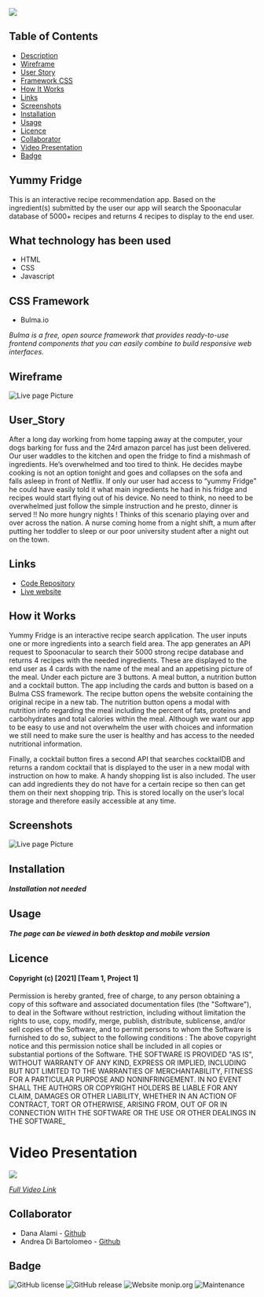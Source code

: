 
<img src="./assets/img/readme-header.png" > 
           











## Table of Contents

* [Description](#Yummy)
* [Wireframe](#Wireframe)
* [User Story](#User_Story)
* [Framework CSS](#CSS-Framework)
* [How It Works](#How-it-Works)
* [Links](#links)
* [Screenshots](#Screenshots)
* [Installation](#installation)
* [Usage](#Usage)
* [Licence](#Licence)
* [Collaborator](#Collaborator)
* [Video Presentation](Video-Presentation)
* [Badge](#Badge)


## Yummy Fridge  
This is an interactive recipe recommendation app. Based on the ingredient(s) submitted by the user our app will search the Spoonacular database of 5000+ recipes and returns 4 recipes to display to the end user. 

## What technology has been used
* HTML
* CSS
* Javascript

## CSS Framework

* Bulma.io

_Bulma is a free, open source framework that provides ready-to-use frontend components that you can easily combine to build responsive web interfaces._

## Wireframe

![Live page Picture](./assets/img/wireframe.jpg)


## User_Story
After a long day working from home tapping away at the computer, your dogs barking for fuss and the 24rd amazon parcel has just been delivered. Our user waddles to the kitchen and open the fridge to find a mishmash of ingredients. He’s overwhelmed and too tired to think. He decides maybe cooking is not an option tonight and goes and collapses on the sofa and falls asleep in front of Netflix. 
If only our user had access to “yummy Fridge” he could have easily told it what main ingredients he had in his fridge and recipes would start flying out of his device. No need to think, no need to be overwhelmed just follow the simple instruction and he presto, dinner is served !! No more hungry nights ! 
Thinks of this scenario playing over and over across the nation. A nurse coming home from a night shift, a mum after putting her toddler to sleep or our poor university student after a night out on the town.  

## Links

* [Code Repository](https://github.com/Omnikorn/Yummy_Fridge)
* [Live website](https://omnikorn.github.io/Yummy_Fridge/)

## How it Works

Yummy Fridge is an interactive recipe search application. The user inputs one or more ingredients into a search field area. The app generates an API request to Spoonacular to search their 5000 strong recipe database and returns 4 recipes with the needed ingredients. 
These are displayed to the end user as 4 cards with the name of the meal and an appetising picture of the meal. Under each picture are 3 buttons. A meal button, a nutrition button and a cocktail button.  The app including the cards and button is based on a Bulma CSS framework. 
The recipe button opens the website containing the original recipe in a new tab. 
The nutrition button opens a modal with nutrition info regarding the meal including the percent of fats, proteins and carbohydrates and total calories within the meal. Although we want our app to be easy to use and not overwhelm the user with choices and information we still need to make sure the user is healthy and has access to the needed nutritional information. 

Finally, a cocktail button fires a second API that searches cocktailDB and returns a random cocktail that is displayed to the user in a new modal with instruction on how to make. 
A handy shopping list is also included. The user can add ingredients they do not have for a certain recipe so then can get them on their next shopping trip.  This is stored locally on the user’s local storage and therefore easily accessible at any time. 

## Screenshots


 ![Live page Picture](./assets/img/screen.png)


## Installation

#### _Installation not needed_

## Usage

#### _The page can be viewed in both desktop and mobile version_




## Licence


#### Copyright (c) [2021] [Team 1, Project 1]
Permission is hereby granted, free of charge, to any person obtaining a copy
of this software and associated documentation files (the "Software"), to deal
in the Software without restriction, including without limitation the rights
to use, copy, modify, merge, publish, distribute, sublicense, and/or sell
copies of the Software, and to permit persons to whom the Software is
furnished to do so, subject to the following conditions :
The above copyright notice and this permission notice shall be included in all
copies or substantial portions of the Software.
THE SOFTWARE IS PROVIDED "AS IS", WITHOUT WARRANTY OF ANY KIND, EXPRESS OR
IMPLIED, INCLUDING BUT NOT LIMITED TO THE WARRANTIES OF MERCHANTABILITY,
FITNESS FOR A PARTICULAR PURPOSE AND NONINFRINGEMENT. IN NO EVENT SHALL THE
AUTHORS OR COPYRIGHT HOLDERS BE LIABLE FOR ANY CLAIM, DAMAGES OR OTHER
LIABILITY, WHETHER IN AN ACTION OF CONTRACT, TORT OR OTHERWISE, ARISING FROM,
OUT OF OR IN CONNECTION WITH THE SOFTWARE OR THE USE OR OTHER DEALINGS IN THE
SOFTWARE_

# Video Presentation


<img src="./assets/img/YUMMY_FRIDGE.gif" > 




<a href="https://www.youtube.com/watch?v=hiYRwIj0Gjk"> _Full Video Link_ </a>



## Collaborator

* Dana Alami - <a href="https://github.com/Danaalami-cloud"> Github </a>
* Andrea Di Bartolomeo - <a href="https://github.com/Lloret82"> Github </a>

## Badge
![GitHub license](https://img.shields.io/github/license/Naereen/StrapDown.js.svg)
![GitHub release](https://img.shields.io/github/release/Naereen/StrapDown.js.svg)
![Website monip.org](https://img.shields.io/website-up-down-green-red/http/monip.org.svg)
![Maintenance](https://img.shields.io/badge/Maintained%3F-yes-green.svg)












